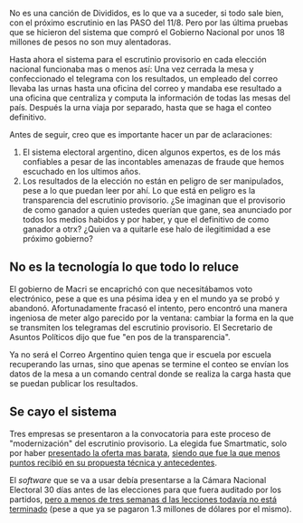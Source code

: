 No es una canción de Divididos, es lo que va a suceder, si todo sale bien, con el próximo escrutinio en las PASO del 11/8. Pero por las última pruebas que se hicieron del sistema que compró el Gobierno Nacional por unos 18 millones de pesos no son muy alentadoras.

Hasta ahora el sistema para el escrutinio provisorio en cada elección nacional funcionaba mas o menos así: Una vez cerrada la mesa y confeccionado el telegrama con los resultados, un empleado del correo  llevaba las urnas hasta una oficina del correo y mandaba ese resultado a una oficina que centraliza y computa la información de todas las mesas del país. Después la urna viaja por separado, hasta que se haga el conteo definitivo.

Antes de seguir, creo que es importante hacer un par de aclaraciones:
1. El sistema electoral argentino, dicen algunos expertos, es de los más confiables a pesar de las incontables amenazas de fraude que hemos escuchado en los ultimos años.
2. Los resultados de la elección no están en peligro de ser manipulados, pese a lo que puedan leer por ahí. Lo que está en peligro es la transparencia del escrutinio provisorio. ¿Se imaginan que el provisorio de como ganador a quien ustedes querían que gane, sea anunciado por todos los medios habidos y por haber, y que el definitivo de como ganador a otrx? ¿Quien va a quitarle ese halo de ilegitimidad a ese próximo gobierno?

## No es la tecnología lo que todo lo reluce

El gobierno de Macri se encaprichó con que necesitábamos voto electrónico, pese a que es una pésima idea y en el mundo ya se probó y abandonó. Afortunadamente fracasó el intento, pero encontró una manera ingeniosa de meter algo parecido por la ventana: cambiar la forma en la que se transmiten los telegramas del escrutinio provisorio. El Secretario de Asuntos Políticos dijo que fue "en pos de la transparencia".

Ya no será el Correo Argentino quien tenga que ir escuela por escuela recuperando las urnas, sino que apenas se termine el conteo se envían los datos de la mesa a un comando central donde se realiza la carga hasta que se puedan publicar los resultados.

## Se cayo el sistema

Tres empresas se presentaron a la convocatoria para este proceso de "modernización" del escrutinio provisorio. La elegida fue Smartmatic, solo por haber [presentado la oferta mas barata](https://twitter.com/mis2centavos/status/1151874045392109569?s=20), [siendo que fue la que menos puntos recibió en su propuesta técnica y antecedentes](https://twitter.com/mis2centavos/status/1151868418943070209).

El _software_ que se va a usar debía presentarse a la Cámara Nacional Electoral 30 días antes de las elecciones para que fuera auditado por los partidos, [pero a menos de tres semanas d las lecciones todavía no está terminado](https://twitter.com/arilijalad/status/1153603417828462592) (pese a que ya se pagaron 1.3 millones de dólares por el mismo).